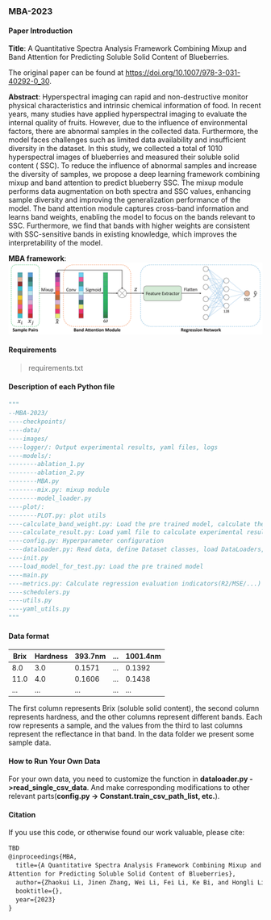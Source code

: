 ### MBA-2023

#### Paper Introduction

**Title**: A Quantitative Spectra Analysis Framework Combining Mixup and Band Attention for Predicting Soluble Solid Content of Blueberries.

The original paper can be found at https://doi.org/10.1007/978-3-031-40292-0_30.

**Abstract**: Hyperspectral imaging can rapid and non-destructive monitor physical characteristics and intrinsic
chemical information of food. In recent years, many studies have applied hyperspectral imaging to evaluate the internal quality
of fruits. However, due to the influence of environmental factors, there are abnormal samples in the collected data.
Furthermore, the model faces challenges such as limited data availability and insufficient diversity in the dataset. In
this study, we collected a total of 1010 hyperspectral images of blueberries and measured their soluble solid content (
SSC). To reduce the influence of abnormal samples and increase the diversity of samples, we propose a deep learning
framework combining mixup and band attention to predict blueberry SSC. The mixup module performs data augmentation on
both spectra and SSC values, enhancing sample diversity and improving the generalization performance of the model. The
band attention module captures cross-band information and learns band weights, enabling the model to focus on the bands
relevant to SSC. Furthermore, we find that bands with higher weights are consistent with SSC-sensitive bands in existing
knowledge, which improves the interpretability of the model.

**MBA framework**:
![MBA-architecture.png](images/MBA-architecture.png)

#### Requirements

> requirements.txt

#### Description of each Python file

```python
"""
--MBA-2023/
----checkpoints/
----data/
----images/
----logger/: Output experimental results, yaml files, logs
----models/: 
--------ablation_1.py
--------ablation_2.py
--------MBA.py
--------mix.py: mixup module
--------model_loader.py
----plot/: 
--------PLOT.py: plot utils
----calculate_band_weight.py: Load the pre trained model, calculate the average weight of each band, and draw a graph
----calculate_result.py: Load yaml file to calculate experimental results
----config.py: Hyperparameter configuration
----dataloader.py: Read data, define Dataset classes, load DataLoaders, etc
----init.py
----load_model_for_test.py: Load the pre trained model
----main.py
----metrics.py: Calculate regression evaluation indicators(R2/MSE/...)
----schedulers.py
----utils.py
----yaml_utils.py
"""
```

#### Data format

| Brix | Hardness | 393.7nm | ... | 1001.4nm |
|------|----------|---------|-----|----------|
| 8.0  | 3.0      | 0.1571  | ... | 0.1392   |
| 11.0 | 4.0      | 0.1606  | ... | 0.1438   |
| ...  | ...      | ...     | ... | ...      |

The first column represents Brix (soluble solid content), the second column represents hardness, and the other columns
represent different bands. Each row represents a sample, and the values from the third to last columns represent the
reflectance in that band. In the data folder we present some sample data.

#### How to Run Your Own Data

For your own data, you need to customize the function in **dataloader.py ->read_single_csv_data**.
And make corresponding modifications to other relevant parts(**config.py -> Constant.train_csv_path_list, etc.**).

#### Citation

If you use this code, or otherwise found our work valuable, please cite:

```latex
TBD
@inproceedings{MBA,
  title={A Quantitative Spectra Analysis Framework Combining Mixup and Band
Attention for Predicting Soluble Solid Content of Blueberries},
  author={Zhaokui Li, Jinen Zhang, Wei Li, Fei Li, Ke Bi, and Hongli Li},
  booktitle={},
  year={2023}
}
```

